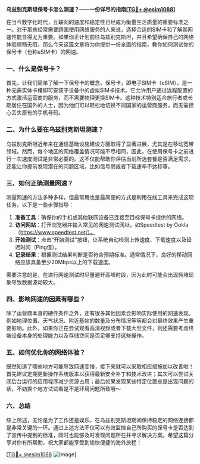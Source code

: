 **乌兹别克斯坦保号卡怎么测速？——一份详尽的指南[[TG💪+ @esim1088](https://t.me/s/esim1088)]**

在当今数字化时代，互联网的速度和稳定性已经成为衡量生活质量的重要标准之一。对于那些经常需要跨国使用网络服务的人来说，选择合适的SIM卡和了解其网速性能显得尤为重要。如果你正计划前往乌兹别克斯坦，并且希望确保自己的网络体验顺畅无阻，那么今天这篇文章将为你提供一份全面的指南，教你如何测试你的保号卡（也称eSIM卡）的网速。

### 一、什么是保号卡？

首先，让我们简单了解一下保号卡的概念。保号卡，即电子SIM卡（eSIM），是一种无需实体卡槽即可安装于设备中的虚拟SIM卡技术。它允许用户通过远程配置的方式激活运营商的服务，而不需要物理更换SIM卡。这种技术特别适合旅行者或长期居住在国外的人士，因为他们可以轻松地切换不同国家的运营商服务，而无需担心丢失原有的手机号码。

### 二、为什么要在乌兹别克斯坦测速？

乌兹别克斯坦近年来在通信基础设施建设方面取得了显著进展，尤其是在移动宽带领域。然而，每个地区的网络覆盖情况可能不尽相同，因此，在使用保号卡之前进行一次速度测试是非常必要的。这不仅能帮助你评估当前所选套餐是否满足需求，还能让你提前发现潜在的问题区域，比如信号弱或者下载速率不达标等。

### 三、如何正确测量网速？

测量网速的方法多种多样，但最常用也是最简便的方式是利用在线工具来完成这项任务。以下是一些步骤指导：

1. **准备工具**：确保你的手机或其他联网设备已连接至目标保号卡提供的网络。
2. **访问网站**：打开浏览器并输入常见的网速测试网址，如Speedtest by Ookla（https://www.speedtest.net/）。
3. **开始测试**：点击“开始测试”按钮，让系统自动检测上传速度、下载速度以及延迟时间（Ping值）。
4. **记录结果**：根据测试结果判断是否符合预期标准。通常情况下，良好的移动网络应该具备至少20Mbps以上的下载速度。

需要注意的是，在进行网速测试时尽量避开高峰时段，因为此时可能会出现拥堵现象导致数据波动较大。

### 四、影响网速的因素有哪些？

除了运营商本身的硬件条件之外，还有很多其他因素会影响实际使用的网速表现。例如地理位置、天气状况、附近基站的数量及分布情况等等都会对最终效果产生重要影响。此外，如果你正在尝试观看高清视频或者下载大型文件，则还需要考虑终端设备本身的处理能力以及存储空间是否足够支持这些操作。

### 五、如何优化你的网络体验？

既然知道了哪些地方可能导致网速变慢，接下来就可以采取相应措施加以改善啦！首先建议定期更新操作系统版本以获得最新安全补丁和技术改进；其次可以尝试关闭后台运行的应用程序减少资源占用；最后如果发现某些特定位置总是出现问题的话，不妨换个地方试试看是不是环境问题所致哦～

### 六、总结

综上所述，无论是为了工作还是娱乐，在乌兹别克斯坦期间保持稳定的网络连接都是非常关键的一环。通过上述方法不仅可以有效监控自己所购买的保号卡是否达到了宣传中提到的标准，同时也能够及时发现问题所在并寻求解决方案。希望这篇分享对你有所帮助，祝大家都能享受到愉快便捷的海外旅程！

[[TG💪+ @esim1088](https://t.me/s/esim1088) ![Image](https://i.postimg.cc/4NQfJmqS/Snipaste-2025-05-13-00-14-12.png)]